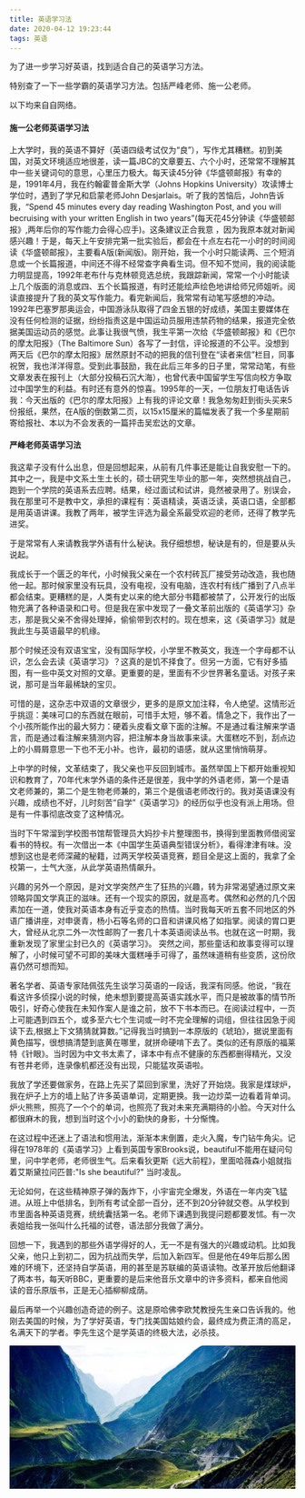 ```yaml
---
title: 英语学习法         
date: 2020-04-12 19:23:44
tags: 英语
---
```

为了进一步学习好英语，找到适合自己的英语学习方法。

特别查了一下一些学霸的英语学习方法。包括严峰老师、施一公老师。

以下均来自自网络。

#### 施一公老师英语学习法
上大学时，我的英语不算好（英语四级考试仅为“良”），写作尤其糟糕。初到美国，对英文环境适应地很差，读一篇JBC的文章要五、六个小时，还常常不理解其中一些关键词句的意思，心里压力极大。每天读45分钟《华盛顿邮报》有幸的是，1991年4月，我在约翰霍普金斯大学（Johns Hopkins University）攻读博士学位时，遇到了学兄和启蒙老师John Desjarlais。听了我的苦恼后，John告诉我，“Spend 45 minutes every day reading Washington Post, and you will becruising with your written English in two years”(每天花45分钟读《华盛顿邮报》,两年后你的写作能力会得心应手)。这条建议正合我意 ，因为我原本就对新闻感兴趣！于是，每天上午安排完第一批实验后，都会在十点左右花一小时的时间阅读《华盛顿邮报》，主要看A版(新闻版)。刚开始，我一个小时只能读两、三个短消息或一个长篇报道，中间还不得不经常查字典看生词。但不知不觉间，我的阅读能力明显提高，1992年老布什与克林顿竞选总统，我跟踪新闻，常常一个小时能读上几个版面的消息或四、五个长篇报道，有时还能绘声绘色地讲给师兄师姐听。阅读直接提升了我的英文写作能力。看完新闻后，我常常有动笔写感想的冲动。1992年巴塞罗那奥运会，中国游泳队取得了四金五银的好成绩，美国主要媒体在没有任何检测的证据，纷纷指责这是中国运动员服用违禁药物的结果，报道完全依据美国运动员的感觉。此事让我很气愤，我生平第一次给《华盛顿邮报》和《巴尔的摩太阳报》（The Baltimore Sun）各写了一封信，评论报道的不公平。没想到两天后《巴尔的摩太阳报》居然原封不动的把我的信刊登在“读者来信”栏目，同事祝贺，我也洋洋得意。受到此事鼓励，我在此后三年多的日子里，常常动笔，有些文章发表在报刊上（大部分投稿石沉大海），也曾代表中国留学生写信向校方争取过中国学生的利益。有时还有意外的惊喜。1995年的一天，一位朋友打电话告诉我：今天出版的《巴尔的摩太阳报》上有我的评论文章！我急匆匆赶到街头买来5份报纸，果然，在A版的倒数第二页，以15x15厘米的篇幅发表了我一个多星期前寄给报社、本以为不会发表的一篇抨击吴宏达的文章。

<!--more-->

#### 严峰老师英语学习法
我这辈子没有什么出息，但是回想起来，从前有几件事还是能让自我安慰一下的。其中之一，我是中文系土生土长的，硕士研究生毕业的那一年，突然想挑战自己，跑到一个学院的英语系去应聘。结果，经过面试和试讲，竟然被录用了。别误会，我在那里可不是教中文，承担的课程有：英语精读，英语泛读，英语口语，全部都是用英语讲课。我教了两年，被学生评选为最全系最受欢迎的老师，还得了教学先进奖。

于是常常有人来请教我学外语有什么秘诀。我仔细想想，秘诀是有的，但是要从头说起。

我成长于一个匮乏的年代，小时候我父亲在一个农村砖瓦厂接受劳动改造，我也随他一起。那时候家里没有玩具，没有电视，没有电脑，连农村有线广播到了八点半都会结束。更糟糕的是，人类有史以来的绝大部分书籍都被禁了，公开发行的出版物充满了各种语录和口号。但是我在家中发现了一叠文革前出版的《英语学习》杂志，那是我父亲不舍得处理掉，偷偷带到农村的。现在想来，这《英语学习》就是我此生与英语最早的机缘。

那个时候还没有双语宝宝，没有国际学校，小学里不教英文，我连一个字母都不认识，怎么会去读《英语学习》？这真的是饥不择食了。但另一方面，它有好多插图，有一些中英文对照的文章。更重要的是，里面有不少世界著名童话。对孩子来说，那可是当年最稀缺的宝贝。

可惜的是，这杂志中双语的文章很少，更多的是原文加注释，令人绝望。这情形近乎挑逗：美味可口的东西就在眼前，可惜手太短，够不着。情急之下，我作出了一个小孩所能作出的最大努力：硬着头皮看文章下面的注解。不是通过看注解来学语言，而是通过看注解来猜测内容，把注解本身当故事来读。大蛋糕吃不到，刮点边上的小屑屑意思一下也不无小补。也许，最初的语感，就从这里悄悄萌芽。

上中学的时候，文革结束了，我父亲也平反回到城市。虽然举国上下都开始重视知识和教育了，70年代末学外语的条件还是很差，我中学的外语老师，第一个是语文老师兼的，第二个是生物老师兼的，第三个是俄语老师改行的。我对英语课没有兴趣，成绩也不好，儿时刻苦“自学”《英语学习》的经历似乎也没有派上用场。但是有一件事彻底改变了这种情况。

当时下午常溜到学校图书馆帮管理员大妈抄卡片整理图书，换得到里面教师借阅室看书的特权。有一次借出一本《中国学生英语典型错误分析》，看得津津有味。没想到这也是老师深藏的秘籍，过两天学校英语竞赛，题目全是这上面的，我拿了全校第一，士气大涨，从此学英语热情飙升。

兴趣的另外一个原因，是对文学突然产生了狂热的兴趣，转为非常渴望通过原文来领略异国文学真正的滋味。还有一个现实的原因，就是高考。偶然和必然的几个因素加在一道，使我对英语本身有近乎变态的热情。当时我每天听五套不同地区的外语广播讲座，对申褒青，杨小石等名师的口音和讲课风格了如指掌。阅读的胃口更大，曾经从北京二外一次性邮购了一套几十本英语阅读丛书。也就在这一时期，我重新发现了家里尘封已久的《英语学习》。 突然之间，那些童话和故事变得可以理解了，小时候可望不可即的美味大蛋糕唾手可得了，虽然味道稍有些变质，这份欣喜仍然可想而知。

著名学者、英语专家陆佩弦先生谈学习英语的一段话，我深有同感。他说，“我在看这许多侦探小说的时候，绝未想到要提高英语实践水平，而只是被故事的情节所吸引，好奇心使我在未知作案人是谁之前，放不下书本而已。在阅读过程中，一页上可能遇到四五个，或多至六七个生词或一时不完全理解的词组，但往往因急于阅读下去,根据上下文猜猜就算数。”记得我当时搞到一本原版的《琥珀》，据说里面有黄色描写，很想搞清楚到底黄在哪里，就拼命硬啃下去了。类似的还有原版的福莱特《针眼》。当时因为中文书太素了，译本中有点不健康的东西都删得精光，又没有苍井老师，连录像机都还没有出现，只能猛攻英语啦。


我放了学还要做家务，在路上先买了菜回到家里，洗好了开始烧。我家是煤球炉，我在炉子上方的墙上贴了许多英语单词，定期更换。我一边炒菜一边看着背单词。炉火熊熊，照亮了一个个的单词，也照亮了我对未来充满期待的小脸。今天对什么都很麻木的我，想到当时这个小小的勤快的身影，十分惭愧。

在这过程中还迷上了语法和惯用法，渐渐本末倒置，走火入魔，专门钻牛角尖。记得在1978年的《英语学习》上看到英国专家Brooks说，beautiful不能用在疑问句里，问中学老师，老师很生气。后来看狄更斯《远大前程》，里面哈薇森小姐就指着艾斯黛拉问匹普:"Is she beautiful?" 当时凌乱。

无论如何，在这些精神原子弹的轰炸下，小宇宙完全爆发，外语在一年内突飞猛进。从班上中低排名，到所有考试全部一百分，还不到20分钟就交卷。从学校到市里面各种英语竞赛，统统囊括第一名。老师下课遇到我提问题都要发怵。有一次表姐给我一张叫什么托福的试卷，语法部分我做了满分。

回想一下，我遇到的那些外语学得好的人，无一不是有强大的兴趣或动机。比如我父亲，他只上到初二，因为抗战而失学，后加入新四军。但是他在49年后那么困难的环境下，还坚持自学英语，用的甚至是苏联编的英语读物。改革开放后他翻译了两本书，每天听BBC，更重要的是后来他音乐文章中的许多资料，都来自他阅读的音乐原版书，正是无心插柳柳成荫。

最后再举一个兴趣创造奇迹的例子。这是原哈佛李欧梵教授先生亲口告诉我的。他刚去美国的时候，为了学好英语，专门找美国姑娘约会，最终成为费正清的高足，名满天下的学者。李先生这个是学英语的终极大法，必杀技。

<div align=center>

![](/img/0.jpg)

</div>